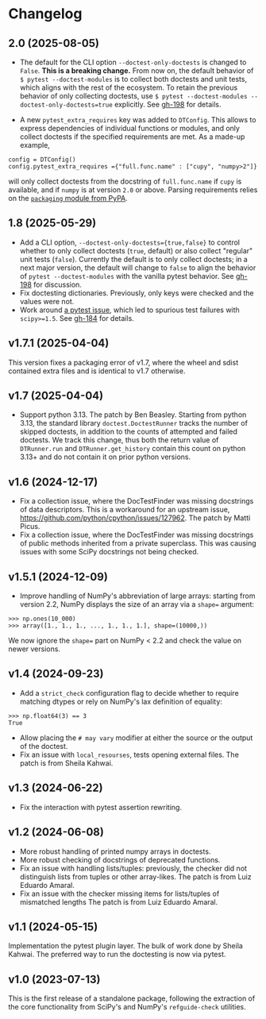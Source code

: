 # Changelog

## 2.0 (2025-08-05)

- The default for the CLI option `--doctest-only-doctests` is changed to `False`.
  **This is a breaking change.** From now on, the default behavior of
  `$ pytest --doctest-modules` is to collect both doctests and unit tests, which aligns
  with the rest of the ecosystem. To retain the previous behavior of only collecting
  doctests, use `$ pytest --doctest-modules --doctest-only-doctests=true` explicitly.
  See [gh-198](https://github.com/scipy/scipy_doctest/issues/198) for details.

- A new `pytest_extra_requires` key was added to `DTConfig`. This allows to express
  dependencies of individual functions or modules, and only collect doctests if
  the specified requirements are met. As a made-up example,

```
config = DTConfig()
config.pytest_extra_requires ={"full.func.name" : ["cupy", "numpy>2"]}
```

will only collect doctests from the docstring of `full.func.name` if `cupy` is available,
and if `numpy` is at version `2.0` or above.
Parsing requirements relies on the [`packaging` module from PyPA](https://github.com/pypa/packaging).


## 1.8 (2025-05-29)

- Add a CLI option, `--doctest-only-doctests={true,false}` to control whether to only
  collect doctests (`true`, default) or also collect "regular" unit tests (`false`).
  Currently the default is to only collect doctests; in a next major version, the
  default will change to `false` to align the behavior of `pytest --doctest-modules`
  with the vanilla pytest behavior. See [gh-198](https://github.com/scipy/scipy_doctest/issues/198)
  for discussion.
- Fix doctesting dictionaries. Previously, only keys were checked and the values
  were not.
- Work around [a pytest issue](https://github.com/pytest-dev/pytest/discussions/13353),
  which led to spurious test failures with `scipy>=1.5`.
  See [gh-184](https://github.com/scipy/scipy_doctest/issues/184) for details.


## v1.7.1 (2025-04-04)

This version fixes a packaging error of v1.7, where the wheel and sdist contained extra files and
is identical to v1.7 otherwise.

## v1.7 (2025-04-04)

- Support python 3.13. The patch by Ben Beasley.
  Starting from python 3.13, the standard library `doctest.DoctestRunner` tracks the
  number of skipped doctests, in addition to the counts of attempted and failed
  doctests. We track this change, thus both the return value of `DTRunner.run` and
  `DTRunner.get_history` contain this count on python 3.13+ and do not contain it on
  prior python versions.


## v1.6 (2024-12-17)

- Fix a collection issue, where the DocTestFinder was missing docstrings of data
  descriptors. This is a workaround for an upstream issue,
  https://github.com/python/cpython/issues/127962. The patch by Matti Picus.
- Fix a collection issue, where the DocTestFinder was missing docstrings of public
  methods inherited from a private superclass. This was causing issues with some
  SciPy docstrings not being checked.


## v1.5.1 (2024-12-09)

- Improve handling of NumPy's abbreviation of large arrays: starting from version 2.2,
  NumPy displays the size of an array via a `shape=` argument:

```
>>> np.ones(10_000)
>>> array([1., 1., 1., ..., 1., 1., 1.], shape=(10000,))
```

  We now ignore the `shape=` part on NumPy < 2.2 and check the value on newer versions.


## v1.4 (2024-09-23)

- Add a `strict_check` configuration flag to decide whether to require matching dtypes
  or rely on NumPy's lax definition of equality: 

```
>>> np.float64(3) == 3
True
```

- Allow placing the `# may vary` modifier at either the source or the output of the doctest.
- Fix an issue with `local_resourses`, tests opening external files. The patch is from
  Sheila Kahwai.


## v1.3 (2024-06-22)

- Fix the interaction with pytest assertion rewriting.

## v1.2 (2024-06-08)

- More robust handling of printed numpy arrays in doctests.
- More robust checking of docstrings of deprecated functions.
- Fix an issue with handling lists/tuples: previously, the checker did not
  distinguish lists from tuples or other array-likes. The patch is from Luiz Eduardo Amaral.
- Fix an issue with the checker missing items for lists/tuples of mismatched lengths
  The patch is from Luiz Eduardo Amaral.


## v1.1 (2024-05-15)

Implementation the pytest plugin layer. The bulk of work done by Sheila Kahwai.
The preferred way to run the doctesting is now via pytest.


## v1.0 (2023-07-13)

This is the first release of a standalone package, following the extraction of the
core functionality from SciPy's and NumPy's `refguide-check` utilities.
